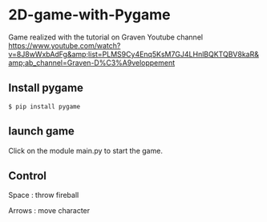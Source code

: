 # 2D-game-with-Pygame
Game realized with the tutorial on Graven Youtube channel https://www.youtube.com/watch?v=8J8wWxbAdFg&amp;list=PLMS9Cy4Enq5KsM7GJ4LHnlBQKTQBV8kaR&amp;ab_channel=Graven-D%C3%A9veloppement

## Install pygame

``$ pip install pygame``

## launch game
Click on the module main.py to start the game.

## Control 

Space : throw fireball

Arrows : move character

